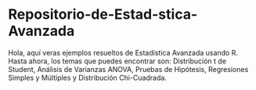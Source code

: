 # Repositorio-de-Estad-stica-Avanzada
Hola, aquí veras ejemplos resueltos de Estadística Avanzada usando R. Hasta ahora, los temas que puedes encontrar son: Distribución t de Student, Análisis de Varianzas ANOVA, Pruebas de Hipótesis, Regresiones Simples y Múltiples y Distribución Chi-Cuadrada.
